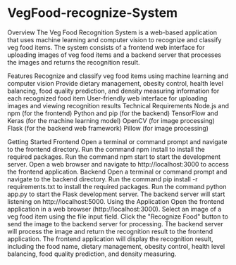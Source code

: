 # VegFood-recognize-System

Overview
The Veg Food Recognition System is a web-based application that uses machine learning and computer vision to recognize and classify veg food items. The system consists of a frontend web interface for uploading images of veg food items and a backend server that processes the images and returns the recognition result.

Features
Recognize and classify veg food items using machine learning and computer vision
Provide dietary management, obesity control, health level balancing, food quality prediction, and density measuring information for each recognized food item
User-friendly web interface for uploading images and viewing recognition results
Technical Requirements
Node.js and npm (for the frontend)
Python and pip (for the backend)
TensorFlow and Keras (for the machine learning model)
OpenCV (for image processing)
Flask (for the backend web framework)
Pillow (for image processing)



Getting Started
Frontend
Open a terminal or command prompt and navigate to the frontend directory.
Run the command npm install to install the required packages.
Run the command npm start to start the development server.
Open a web browser and navigate to http://localhost:3000 to access the frontend application.
Backend
Open a terminal or command prompt and navigate to the backend directory.
Run the command pip install -r requirements.txt to install the required packages.
Run the command python app.py to start the Flask development server.
The backend server will start listening on http://localhost:5000.
Using the Application
Open the frontend application in a web browser (http://localhost:3000).
Select an image of a veg food item using the file input field.
Click the "Recognize Food" button to send the image to the backend server for processing.
The backend server will process the image and return the recognition result to the frontend application.
The frontend application will display the recognition result, including the food name, dietary management, obesity control, health level balancing, food quality prediction, and density measuring.
